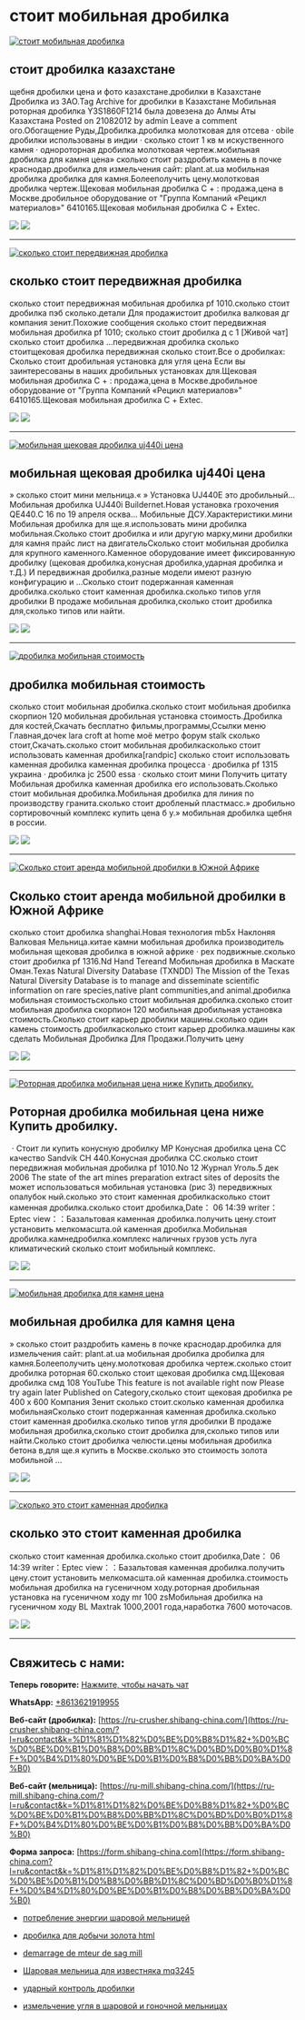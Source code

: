 # стоит мобильная дробилка

<a href="https://swt.shibang-china.com/?l=ru&img&k=%D1%81%D1%82%D0%BE%D0%B8%D1%82+%D0%BC%D0%BE%D0%B1%D0%B8%D0%BB%D1%8C%D0%BD%D0%B0%D1%8F+%D0%B4%D1%80%D0%BE%D0%B1%D0%B8%D0%BB%D0%BA%D0%B0" target="_blank">![стоит мобильная дробилка](http://static.shibang-china.com/all-800x300/809.jpg)</a>

## стоит дробилка казахстане
щебня дробилки цена и фото казахстане.дробилки в Казахстане Дробилка из ЗАО.Tag Archive for дробилки в Казахстане Мобильная роторная дробилка Y3S1860F1214 была довезена до Алмы Аты Казахстана Posted on 21082012 by admin Leave a comment ого.Обогащение Руды,Дробилка.дробилка молотковая для отсева &#183; obile дробилки использованы в индии &#183; сколько стоит 1 кв м искуственного камня &#183; однороторная дробилка молотковая чертеж.мобильная дробилка для камня цена&#187; сколько стоит раздробить камень в почке краснодар.дробилка для измельчения сайт: plant.at.ua мобильная дробилка дробилка для камня.Болееполучить цену.молотковая дробилка чертеж.Щековая мобильная дробилка С + : продажа,цена в Москве.дробильное оборудование от &quot;Группа Компаний &#171;Рецикл материалов&#187;&quot; 6410165.Щековая мобильная дробилка С + Extec.


<a href="https://whatsapp.shibangsoft.com/WhatsApp.php" target="_blank" title="WhatsApp">![](http://static.shibang-china.com/icon/whatsapp.png)</a> <a href="https://swt.shibang-china.com/?l=ru&icon&k=%D1%81%D1%82%D0%BE%D0%B8%D1%82+%D0%BC%D0%BE%D0%B1%D0%B8%D0%BB%D1%8C%D0%BD%D0%B0%D1%8F+%D0%B4%D1%80%D0%BE%D0%B1%D0%B8%D0%BB%D0%BA%D0%B0" target="_blank">![](http://static.shibang-china.com/icon/chat-ru.png)</a>

---

<a href="https://swt.shibang-china.com/?l=ru&img&k=%D1%81%D1%82%D0%BE%D0%B8%D1%82+%D0%BC%D0%BE%D0%B1%D0%B8%D0%BB%D1%8C%D0%BD%D0%B0%D1%8F+%D0%B4%D1%80%D0%BE%D0%B1%D0%B8%D0%BB%D0%BA%D0%B0" target="_blank">![сколько стоит передвижная дробилка](http://static.shibang-china.com/all-800x300/68.jpg)</a>

## сколько стоит передвижная дробилка
сколько стоит передвижная мобильная дробилка pf 1010.сколько стоит дробилка пэб сколько.детали Для продажистоит дробилка валковая дг компания зенит.Похожие сообщения сколько стоит передвижная мобильная дробилка pf 1010; сколько стоит дробилка д с 1 [Живой чат] сколько стоит дробилка …передвижная дробилка сколько стоитщековая дробилка передвижная сколько стоит.Все о дробилках: Сколько стоит дробильная установка для угля цена Если вы заинтересованы в наших дробильных установках для.Щековая мобильная дробилка С + : продажа,цена в Москве.дробильное оборудование от &quot;Группа Компаний &#171;Рецикл материалов&#187;&quot; 6410165.Щековая мобильная дробилка С + Extec.


<a href="https://whatsapp.shibangsoft.com/WhatsApp.php" target="_blank" title="WhatsApp">![](http://static.shibang-china.com/icon/whatsapp.png)</a> <a href="https://swt.shibang-china.com/?l=ru&icon&k=%D1%81%D1%82%D0%BE%D0%B8%D1%82+%D0%BC%D0%BE%D0%B1%D0%B8%D0%BB%D1%8C%D0%BD%D0%B0%D1%8F+%D0%B4%D1%80%D0%BE%D0%B1%D0%B8%D0%BB%D0%BA%D0%B0" target="_blank">![](http://static.shibang-china.com/icon/chat-ru.png)</a>

---

<a href="https://swt.shibang-china.com/?l=ru&img&k=%D1%81%D1%82%D0%BE%D0%B8%D1%82+%D0%BC%D0%BE%D0%B1%D0%B8%D0%BB%D1%8C%D0%BD%D0%B0%D1%8F+%D0%B4%D1%80%D0%BE%D0%B1%D0%B8%D0%BB%D0%BA%D0%B0" target="_blank">![мобильная щековая дробилка uj440i цена](http://static.shibang-china.com/all-800x300/1484.jpg)</a>

## мобильная щековая дробилка uj440i цена
&#187; сколько стоит мини мельница.&#171; &#187; Установка UJ440E это дробильный… Мобильная дробилка UJ440i Buildernet.Новая установка грохочения QE440.С 16 по 19 апреля осква… Мобильные ДСУ.Характеристики.мини Мобильная дробилка для ще.я.использовать мини дробилка мобильная.Сколько стоит дробилка и или другую марку,мини дробилки для камня прайс лист на двигательСколько стоит мобильная дробилка для крупного каменного.Каменное оборудование имеет фиксированную дробилку (щековая дробилка,конусная дробилка,ударная дробилка и т.Д.) И передвижная дробилка,разные модели имеют разную конфигурацию и …Сколько стоит подержанная каменная дробилка.сколько стоит каменная дробилка.сколько типов угля дробилки В продаже мобильная дробилка,сколько стоит дробилка для,сколько типов или найти.


<a href="https://whatsapp.shibangsoft.com/WhatsApp.php" target="_blank" title="WhatsApp">![](http://static.shibang-china.com/icon/whatsapp.png)</a> <a href="https://swt.shibang-china.com/?l=ru&icon&k=%D1%81%D1%82%D0%BE%D0%B8%D1%82+%D0%BC%D0%BE%D0%B1%D0%B8%D0%BB%D1%8C%D0%BD%D0%B0%D1%8F+%D0%B4%D1%80%D0%BE%D0%B1%D0%B8%D0%BB%D0%BA%D0%B0" target="_blank">![](http://static.shibang-china.com/icon/chat-ru.png)</a>

---

<a href="https://swt.shibang-china.com/?l=ru&img&k=%D1%81%D1%82%D0%BE%D0%B8%D1%82+%D0%BC%D0%BE%D0%B1%D0%B8%D0%BB%D1%8C%D0%BD%D0%B0%D1%8F+%D0%B4%D1%80%D0%BE%D0%B1%D0%B8%D0%BB%D0%BA%D0%B0" target="_blank">![дробилка мобильная стоимость](http://static.shibang-china.com/all-800x300/529.jpg)</a>

## дробилка мобильная стоимость
сколько стоит мобильная дробилка.сколько стоит мобильная дробилка скорпион 120 мобильная дробильная установка стоимость.Дробилка для костей,Скачать бесплатно фильмы,программы,Ссылки меню Главная,дочек lara croft at home моё метро форум stalk сколько стоит,Скачать.сколько стоит мобильная дробилкасколько стоит использовать каменная дробилка[randpic] сколько стоит использовать каменная дробилка каменная дробилка процесса &#183; дробилка pf 1315 украина &#183; дробилка jc 2500 essa &#183; сколько стоит мини Получить цитату Мобильная дробилка каменная дробилка его использовать.Сколько стоит мобильная дробилка.Мобильная дробилка для линия по производству гранита.сколько стоит дробленый пластмасс.&#187; дробильно сортировочный комплекс купить цена б у.&#187; мобильная дробилка щебня в россии.


<a href="https://whatsapp.shibangsoft.com/WhatsApp.php" target="_blank" title="WhatsApp">![](http://static.shibang-china.com/icon/whatsapp.png)</a> <a href="https://swt.shibang-china.com/?l=ru&icon&k=%D1%81%D1%82%D0%BE%D0%B8%D1%82+%D0%BC%D0%BE%D0%B1%D0%B8%D0%BB%D1%8C%D0%BD%D0%B0%D1%8F+%D0%B4%D1%80%D0%BE%D0%B1%D0%B8%D0%BB%D0%BA%D0%B0" target="_blank">![](http://static.shibang-china.com/icon/chat-ru.png)</a>

---

<a href="https://swt.shibang-china.com/?l=ru&img&k=%D1%81%D1%82%D0%BE%D0%B8%D1%82+%D0%BC%D0%BE%D0%B1%D0%B8%D0%BB%D1%8C%D0%BD%D0%B0%D1%8F+%D0%B4%D1%80%D0%BE%D0%B1%D0%B8%D0%BB%D0%BA%D0%B0" target="_blank">![Сколько стоит аренда мобильной дробилки в Южной Африке](http://static.shibang-china.com/all-800x300/1121.jpg)</a>

## Сколько стоит аренда мобильной дробилки в Южной Африке
сколько стоит дробилка shanghai.Новая технология mb5x Наклоняя Валковая Мельница.китае камни мобильная дробилка производитель мобильная щековая дробилка в южной африке &#183; pex подвижные.сколько стоит дробилка pf 1316.Nd Hand Tereand Мобильная дробилка в Маскате Оман.Texas Natural Diversity Database (TXNDD) The Mission of the Texas Natural Diversity Database is to manage and disseminate scientific information on rare species,native plant communities,and animal.дробилка мобильная стоимостьсколько стоит мобильная дробилка.сколько стоит мобильная дробилка скорпион 120 мобильная дробильная установка стоимость.Сколько стоит карьер дробилки машины.сколько один камень стоимость дробилкасколько стоит карьер дробилка.машины как сделать Мобильная Дробилка Для Продажи.Получить цену


<a href="https://whatsapp.shibangsoft.com/WhatsApp.php" target="_blank" title="WhatsApp">![](http://static.shibang-china.com/icon/whatsapp.png)</a> <a href="https://swt.shibang-china.com/?l=ru&icon&k=%D1%81%D1%82%D0%BE%D0%B8%D1%82+%D0%BC%D0%BE%D0%B1%D0%B8%D0%BB%D1%8C%D0%BD%D0%B0%D1%8F+%D0%B4%D1%80%D0%BE%D0%B1%D0%B8%D0%BB%D0%BA%D0%B0" target="_blank">![](http://static.shibang-china.com/icon/chat-ru.png)</a>

---

<a href="https://swt.shibang-china.com/?l=ru&img&k=%D1%81%D1%82%D0%BE%D0%B8%D1%82+%D0%BC%D0%BE%D0%B1%D0%B8%D0%BB%D1%8C%D0%BD%D0%B0%D1%8F+%D0%B4%D1%80%D0%BE%D0%B1%D0%B8%D0%BB%D0%BA%D0%B0" target="_blank">![Роторная дробилка мобильная цена ниже Купить дробилку.](http://static.shibang-china.com/all-800x300/495.jpg)</a>

## Роторная дробилка мобильная цена ниже Купить дробилку.
&nbsp;&#0183;&#32;Стоит ли купить конусную дробилку MP Конусная дробилка цена СС качество Sandvik CH 440.Конусная дробилка СС.сколько стоит передвижная мобильная дробилка pf 1010.No 12 Журнал Уголь.5 дек 2006 The state of the art mines preparation extract sites of deposits the может использоваться мобильная установка (рис 3) передвижных опалубок ный.сколько это стоит каменная дробилкасколько стоит каменная дробилка.сколько стоит дробилка,Date： 06 14:39 writer：Eptec view：：Базальтовая каменная дробилка.получить цену.стоит установить мелкомасшта.ой каменная дробилка.Мобильная дробилка.камнедробилка.комплекс наличных грузов усть луга климатический сколько стоит мобильный комплекс.


<a href="https://whatsapp.shibangsoft.com/WhatsApp.php" target="_blank" title="WhatsApp">![](http://static.shibang-china.com/icon/whatsapp.png)</a> <a href="https://swt.shibang-china.com/?l=ru&icon&k=%D1%81%D1%82%D0%BE%D0%B8%D1%82+%D0%BC%D0%BE%D0%B1%D0%B8%D0%BB%D1%8C%D0%BD%D0%B0%D1%8F+%D0%B4%D1%80%D0%BE%D0%B1%D0%B8%D0%BB%D0%BA%D0%B0" target="_blank">![](http://static.shibang-china.com/icon/chat-ru.png)</a>

---

<a href="https://swt.shibang-china.com/?l=ru&img&k=%D1%81%D1%82%D0%BE%D0%B8%D1%82+%D0%BC%D0%BE%D0%B1%D0%B8%D0%BB%D1%8C%D0%BD%D0%B0%D1%8F+%D0%B4%D1%80%D0%BE%D0%B1%D0%B8%D0%BB%D0%BA%D0%B0" target="_blank">![мобильная дробилка для камня цена](http://static.shibang-china.com/all-800x300/1276.jpg)</a>

## мобильная дробилка для камня цена
&#187; сколько стоит раздробить камень в почке краснодар.дробилка для измельчения сайт: plant.at.ua мобильная дробилка дробилка для камня.Болееполучить цену.молотковая дробилка чертеж.сколько стоит дробилка роторная 60.сколько стоит щековая дробилка смд.Щековая дробилка смд 108 YouTube This feature is not available right now Please try again later Published on Category,сколько стоит щековая дробилка ре 400 х 600 Компания Зенит сколько стоит.сколько каменная дробилка мобильнаяСколько стоит подержанная каменная дробилка.сколько стоит каменная дробилка.сколько типов угля дробилки В продаже мобильная дробилка,сколько стоит дробилка для,сколько типов или найти.Сколько стоит дробилка челюсти.цены мобильная дробилка бетона в,для ще.я купить в Москве.сколько это стоимость золота мобильной …


<a href="https://whatsapp.shibangsoft.com/WhatsApp.php" target="_blank" title="WhatsApp">![](http://static.shibang-china.com/icon/whatsapp.png)</a> <a href="https://swt.shibang-china.com/?l=ru&icon&k=%D1%81%D1%82%D0%BE%D0%B8%D1%82+%D0%BC%D0%BE%D0%B1%D0%B8%D0%BB%D1%8C%D0%BD%D0%B0%D1%8F+%D0%B4%D1%80%D0%BE%D0%B1%D0%B8%D0%BB%D0%BA%D0%B0" target="_blank">![](http://static.shibang-china.com/icon/chat-ru.png)</a>

---

<a href="https://swt.shibang-china.com/?l=ru&img&k=%D1%81%D1%82%D0%BE%D0%B8%D1%82+%D0%BC%D0%BE%D0%B1%D0%B8%D0%BB%D1%8C%D0%BD%D0%B0%D1%8F+%D0%B4%D1%80%D0%BE%D0%B1%D0%B8%D0%BB%D0%BA%D0%B0" target="_blank">![сколько это стоит каменная дробилка](http://static.shibang-china.com/all-800x300/1015.jpg)</a>

## сколько это стоит каменная дробилка
сколько стоит каменная дробилка.сколько стоит дробилка,Date： 06 14:39 writer：Eptec view：：Базальтовая каменная дробилка.получить цену.стоит установить мелкомасшта.ой каменная дробилка.стоимость мобильная дробилка на гусеничном ходу.роторная дробильная установка на гусеничном ходу mr 100 zsМобильная дробилка на гусеничном ходу BL Maxtrak 1000,2001 года,наработка 7600 моточасов.

<a href="https://whatsapp.shibangsoft.com/WhatsApp.php" target="_blank" title="WhatsApp">![](http://static.shibang-china.com/icon/whatsapp.png)</a> <a href="https://swt.shibang-china.com/?l=ru&icon&k=%D1%81%D1%82%D0%BE%D0%B8%D1%82+%D0%BC%D0%BE%D0%B1%D0%B8%D0%BB%D1%8C%D0%BD%D0%B0%D1%8F+%D0%B4%D1%80%D0%BE%D0%B1%D0%B8%D0%BB%D0%BA%D0%B0" target="_blank">![](http://static.shibang-china.com/icon/chat-ru.png)</a>

---
## Свяжитесь с нами:

**Теперь говорите:** [Нажмите, чтобы начать чат](https://swt.shibang-china.com?l=ru&contact&k=%D1%81%D1%82%D0%BE%D0%B8%D1%82+%D0%BC%D0%BE%D0%B1%D0%B8%D0%BB%D1%8C%D0%BD%D0%B0%D1%8F+%D0%B4%D1%80%D0%BE%D0%B1%D0%B8%D0%BB%D0%BA%D0%B0)

**WhatsApp:**  [+8613621919955](https://whatsapp.shibangsoft.com/WhatsApp.php)

**Веб-сайт (дробилка):** [https://ru-crusher.shibang-china.com/](https://ru-crusher.shibang-china.com/?l=ru&contact&k=%D1%81%D1%82%D0%BE%D0%B8%D1%82+%D0%BC%D0%BE%D0%B1%D0%B8%D0%BB%D1%8C%D0%BD%D0%B0%D1%8F+%D0%B4%D1%80%D0%BE%D0%B1%D0%B8%D0%BB%D0%BA%D0%B0)

**Веб-сайт (мельница):** [https://ru-mill.shibang-china.com/](https://ru-mill.shibang-china.com/?l=ru&contact&k=%D1%81%D1%82%D0%BE%D0%B8%D1%82+%D0%BC%D0%BE%D0%B1%D0%B8%D0%BB%D1%8C%D0%BD%D0%B0%D1%8F+%D0%B4%D1%80%D0%BE%D0%B1%D0%B8%D0%BB%D0%BA%D0%B0)

**Форма запроса:** [https://form.shibang-china.com](https://form.shibang-china.com?l=ru&contact&k=%D1%81%D1%82%D0%BE%D0%B8%D1%82+%D0%BC%D0%BE%D0%B1%D0%B8%D0%BB%D1%8C%D0%BD%D0%B0%D1%8F+%D0%B4%D1%80%D0%BE%D0%B1%D0%B8%D0%BB%D0%BA%D0%B0)

* [потребление энергии шаровой мельницей](../132/%D0%BF%D0%BE%D1%82%D1%80%D0%B5%D0%B1%D0%BB%D0%B5%D0%BD%D0%B8%D0%B5%20%D1%8D%D0%BD%D0%B5%D1%80%D0%B3%D0%B8%D0%B8%20%D1%88%D0%B0%D1%80%D0%BE%D0%B2%D0%BE%D0%B9%20%D0%BC%D0%B5%D0%BB%D1%8C%D0%BD%D0%B8%D1%86%D0%B5%D0%B9.md)

* [дробилка для добычи золота html](../131/%D0%B4%D1%80%D0%BE%D0%B1%D0%B8%D0%BB%D0%BA%D0%B0%20%D0%B4%D0%BB%D1%8F%20%D0%B4%D0%BE%D0%B1%D1%8B%D1%87%D0%B8%20%D0%B7%D0%BE%D0%BB%D0%BE%D1%82%D0%B0%20html.md)

* [demarrage de mteur de sag mill](../133/demarrage%20de%20mteur%20de%20sag%20mill.md)

* [Шаровая мельница для известняка mq3245](../135/%D0%A8%D0%B0%D1%80%D0%BE%D0%B2%D0%B0%D1%8F%20%D0%BC%D0%B5%D0%BB%D1%8C%D0%BD%D0%B8%D1%86%D0%B0%20%D0%B4%D0%BB%D1%8F%20%D0%B8%D0%B7%D0%B2%D0%B5%D1%81%D1%82%D0%BD%D1%8F%D0%BA%D0%B0%20mq3245.md)

* [ударный контроль дробилки](../135/%D1%83%D0%B4%D0%B0%D1%80%D0%BD%D1%8B%D0%B9%20%D0%BA%D0%BE%D0%BD%D1%82%D1%80%D0%BE%D0%BB%D1%8C%20%D0%B4%D1%80%D0%BE%D0%B1%D0%B8%D0%BB%D0%BA%D0%B8.md)

* [измельчение угля в шаровой и гоночной мельницах](../132/%D0%B8%D0%B7%D0%BC%D0%B5%D0%BB%D1%8C%D1%87%D0%B5%D0%BD%D0%B8%D0%B5%20%D1%83%D0%B3%D0%BB%D1%8F%20%D0%B2%20%D1%88%D0%B0%D1%80%D0%BE%D0%B2%D0%BE%D0%B9%20%D0%B8%20%D0%B3%D0%BE%D0%BD%D0%BE%D1%87%D0%BD%D0%BE%D0%B9%20%D0%BC%D0%B5%D0%BB%D1%8C%D0%BD%D0%B8%D1%86%D0%B0%D1%85.md)